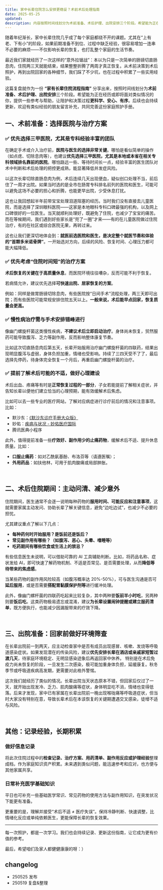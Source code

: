 ```yaml
---
title: 家中长辈住院怎么安排更稳妥？术前术后处理指南
date: 2025-05-25
updated: 
description: 内容按照时间线划分为术前准备、术后护理、出院安排三个阶段。希望能为正在经历或即将面对类似情况的你，提供一些参考与帮助，让陪护和决策过程更科学、安心、有序。
---
```




随着年纪渐长，家中长辈住院几乎成了每个家庭都绕不开的课题。尤其在“上有老、下有小”的阶段，如果前期准备不到位、过程中缺乏经验，很容易增加一连串不必要的麻烦——不仅影响长辈的恢复，也打乱整个家庭的生活节奏。

最近我们家就经历了一次这样的“意外拉锯战”：本以为只是一次简单的肠镜切直肠息肉，住院两三天就能结束，结果整整折腾了两周才真正恢复。从术前决策到术后照护，再到出院回家的各种细节，我们踩了不少坑，也在过程中积累了一些实用经验。

这篇复盘就作为一份 **“家有长辈住院流程指南”** 分享出来，按照时间线划分为**术前准备、术后护理、出院安排**三个阶段。希望能为正在经历或即将面对类似情况的你，提供一些参考与帮助，让陪护和决策过程**更科学、安心、有序**。后续也会持续更新，欢迎有类似经验的朋友留言补充，共同完善这份家庭照护手册。


## 一、术前准备：选择医院与治疗方案
### ✅ 优先选择三甲医院，尤其是专科经验丰富的团队


在确定手术或介入治疗前，**医院与医生的选择非常关键**。哪怕是看似简单的操作（如点痣、切除息肉等），也建议**优先选择三甲医院，尤其是本地或本省在相关专科领域排名靠前的医院**。哪怕路远一些、等待时间长一点，经验丰富的医生团队对术中判断和术后处理的把控更成熟，能显著降低并发症风险。

以这次长辈切除直肠息肉为例，术后连续几天出现便血，疑似创口处理不当，前后住了一周才出院。如果当时选的是全市在肠胃专科排名前列的医院和医生，可能可以避免这场不必要的担心和折腾，也能更早出院，少受休息打扰。

这也让我回想起半年前带宝宝处理泪道阻塞的经历。当时我们没有直接去儿童医院，而是选择了深圳眼科医院——这家是本地眼科专科口碑最强的机构，以及网上口碑很好的一位医生。当天就顺利处理好，既避免了住院，也减少了宝宝的痛苦。而在等候期间，我们遇到好些家长是“兜了一圈”才来——有的在儿童医院做过住院治疗，有的在社区或综合医院无果，再转过来。

这也让我们更深切地体会到：**就医前选医院和医生，是决定整个就医节奏和体验的“首颗多米诺骨牌”**。一开始选对方向，后续的风险、恢复时间、心理压力都可能大幅降低。

### ✅ 优先考虑“住院时间短”的治疗方案
**术后恢复的关键在于高质量休息**，而医院环境往往嘈杂，反而可能不利于恢复。

若病情允许，建议优先选择**可快速出院、居家恢复的方案**。

例如：同样是做胃肠镜切除息肉，有些医院按“日间手术”流程处理，两三天即可出院；而有些医院可能常规安排住院五天以上。**一般来说，术后能早点回家，恢复质量会更高。**

### ✅ 慢性病治疗需与手术安排错峰进行
像幽门螺旋杆菌这类慢性疾病，**不建议术后立即启动治疗**。身体尚未恢复，贸然服药可能导致腹泻、乏力等副作用，反而影响整体康复节奏。

比如这次切直肠息肉后第五天，长辈开始服用治疗幽门螺旋杆菌的四联药，结果出现明显腹泻与虚弱，身体负担加重，情绪也受影响。持续了三四天受不了了，最后选择先停药，待身体完全恢复一个月后，再重启幽门螺旋杆菌的治疗。

### ✅ 提前了解术后可能的不适，做好心理建设
术后出血、疼痛等有时是**正常恢复过程的一部分**，子女若能提前了解相关症状，并告知长辈以便他们建立恰当的心理预期，能有效缓解术后焦虑。

比如可以去一些专业的医疗网站，了解对应病症进行诊疗前后的情况和注意事项。比如：

- 默沙东：[《默沙东诊疗手册大众版》](https://www.msdmanuals.cn/home)
- 妙佑：[疾病与状况 - 妙佑医疗国际](https://www.mayoclinic.org/zh-hans/diseases-conditions)
- 腾讯医典小程序

此外，值得提前准备一些**疗效好、副作用少的止痛药物**，缓解术后不适、提升休息质量。比如：

* **口服止痛药**：如对乙酰氨基酚、布洛芬等（请遵医嘱）；
* **外用药品**：如扶他林，可用于肌肉酸痛或局部肿胀。

⠀
## 二、术后住院期间：主动问清、减少意外

住院期间，医生通常不会逐一说明每种药物的**服用时间、可能反应和注意事项**，这就需要家属主动发问、协助长辈了解关键信息，避免“边吃边试”，也减少不必要的担忧。

尤其建议重点了解以下几点：
* **每种药何时开始服用？是饭前还是饭后？**
* **常见副作用有哪些？（如腹泻、恶心、头晕、嗜睡等）**
* **吃药期间有哪些饮食或生活上的禁忌？**

有些信息医生未说明，可以借助可靠的 AI 工具辅助判断。比如，将药品名称、症状发给 AI，即可快速了解药物机制、不适是否常见、是否需要处理，从而**降低等待带来的焦虑感**。

当某些药物的副作用风险较高（如腹泻概率达 20%-50%），可与医生沟通是否可**延后服用**，或是否需要**搭配胃黏膜保护剂等**进行缓冲处理。

此外，像幽门螺杆菌的四联药吃起来比较复杂，其中两种要**饭前半小时吃**，另两种则要**饭后吃**。这类药物极易遗忘或混淆，建议**为长辈设置闹钟提醒或建立服药清单**，既方便执行，也能减少因漏服带来的疗效下降。



⠀
## 三、出院准备：回家前做好环境筛查
在长辈出院前一到两天，应主动检查家中是否有成员出现感冒、咳嗽、发烧等呼吸道感染症状。如果发现潜在的传染风险，建议**优先安排长辈在酒店或亲戚家短暂过渡几天**，待家庭环境稳定、无明显感染迹象后再返回家中休养。
特别是在术后免疫力尚未恢复的阶段，一旦发生二次感染，极可能加重身体负担，延缓康复。秋冬季节或呼吸道疾病高发期，更需要对此格外警惕。

这次我们就经历了类似的情况。长辈出院当天状态原本不错，但回家后仅过了一天，就开始出现发冷、乏力、肌肉酸痛等症状，身体明显吃不消，情绪也变得低落。后来才发现，家中已有家属在长辈出院前一晚出现喉咙痛等呼吸道症状，但当时大家没有特别在意，导致长辈术后在本该恢复的关键期遭遇交叉感染，徒增不适与风险。

⠀
## 其他：记录经验，长期积累
### 做好信息记录
将此次住院过程中的**检查记录、治疗方案、用药清单、副作用反应或护理经验**整理成档，作为家庭知识资产积累。未来遇到类似问题，能迅速参考和应对，也方便与其他家属共享。

### 日常补充医学基础知识
平日也可补充一些基础医学常识、常见药物的使用方法与副作用知识，在突发状况下能更有准备。

更重要的是，理解并接受“术后不适 ≠ 医疗失误”。保持冷静判断、快速调整，比情绪化反应或单纯依赖医生，更能保障长辈的恢复效果。

---

每一次照护，都是一次学习。我们也会持续记录、更新这份指南，让它成为更有价值的参考。

最后，希望咱们及家人都健健康康的呀：）

## changelog

- 250525 发布
- 250519 复盘&整理